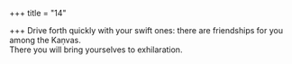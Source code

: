+++
title = "14"

+++
Drive forth quickly with your swift ones: there are friendships for you  among the Kaṇvas.  
There you will bring yourselves to exhilaration.  